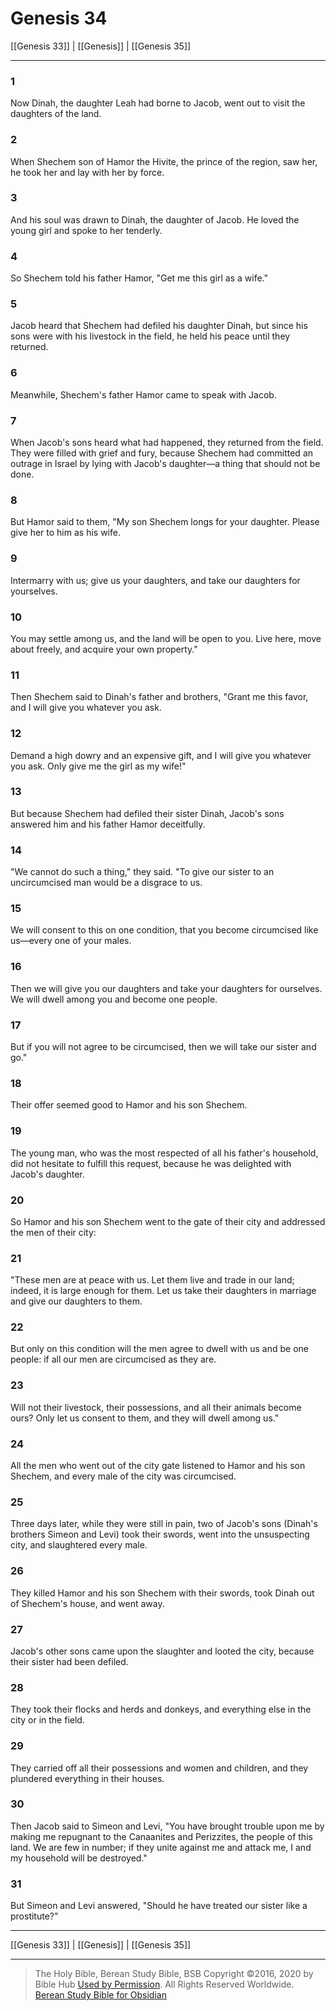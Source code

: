 # Genesis 34

[[Genesis 33]] | [[Genesis]] | [[Genesis 35]]

---

### 1
Now Dinah, the daughter Leah had borne to Jacob, went out to visit the daughters of the land.

### 2
When Shechem son of Hamor the Hivite, the prince of the region, saw her, he took her and lay with her by force.

### 3
And his soul was drawn to Dinah, the daughter of Jacob. He loved the young girl and spoke to her tenderly.

### 4
So Shechem told his father Hamor, "Get me this girl as a wife."

### 5
Jacob heard that Shechem had defiled his daughter Dinah, but since his sons were with his livestock in the field, he held his peace until they returned.

### 6
Meanwhile, Shechem's father Hamor came to speak with Jacob.

### 7
When Jacob's sons heard what had happened, they returned from the field. They were filled with grief and fury, because Shechem had committed an outrage in Israel by lying with Jacob's daughter—a thing that should not be done.

### 8
But Hamor said to them, "My son Shechem longs for your daughter. Please give her to him as his wife.

### 9
Intermarry with us; give us your daughters, and take our daughters for yourselves.

### 10
You may settle among us, and the land will be open to you. Live here, move about freely, and acquire your own property."

### 11
Then Shechem said to Dinah's father and brothers, "Grant me this favor, and I will give you whatever you ask.

### 12
Demand a high dowry and an expensive gift, and I will give you whatever you ask. Only give me the girl as my wife!"

### 13
But because Shechem had defiled their sister Dinah, Jacob's sons answered him and his father Hamor deceitfully.

### 14
"We cannot do such a thing," they said. "To give our sister to an uncircumcised man would be a disgrace to us.

### 15
We will consent to this on one condition, that you become circumcised like us—every one of your males.

### 16
Then we will give you our daughters and take your daughters for ourselves. We will dwell among you and become one people.

### 17
But if you will not agree to be circumcised, then we will take our sister and go."

### 18
Their offer seemed good to Hamor and his son Shechem.

### 19
The young man, who was the most respected of all his father's household, did not hesitate to fulfill this request, because he was delighted with Jacob's daughter.

### 20
So Hamor and his son Shechem went to the gate of their city and addressed the men of their city:

### 21
"These men are at peace with us. Let them live and trade in our land; indeed, it is large enough for them. Let us take their daughters in marriage and give our daughters to them.

### 22
But only on this condition will the men agree to dwell with us and be one people: if all our men are circumcised as they are.

### 23
Will not their livestock, their possessions, and all their animals become ours? Only let us consent to them, and they will dwell among us."

### 24
All the men who went out of the city gate listened to Hamor and his son Shechem, and every male of the city was circumcised.

### 25
Three days later, while they were still in pain, two of Jacob's sons (Dinah's brothers Simeon and Levi) took their swords, went into the unsuspecting city, and slaughtered every male.

### 26
They killed Hamor and his son Shechem with their swords, took Dinah out of Shechem's house, and went away.

### 27
Jacob's other sons came upon the slaughter and looted the city, because their sister had been defiled.

### 28
They took their flocks and herds and donkeys, and everything else in the city or in the field.

### 29
They carried off all their possessions and women and children, and they plundered everything in their houses.

### 30
Then Jacob said to Simeon and Levi, "You have brought trouble upon me by making me repugnant to the Canaanites and Perizzites, the people of this land. We are few in number; if they unite against me and attack me, I and my household will be destroyed."

### 31
But Simeon and Levi answered, "Should he have treated our sister like a prostitute?"

---

[[Genesis 33]] | [[Genesis]] | [[Genesis 35]]

---

> The Holy Bible, Berean Study Bible, BSB
> Copyright &copy;2016, 2020 by Bible Hub
> [Used by Permission](https://berean.bible/terms.htm). All Rights Reserved Worldwide.
> [Berean Study Bible for Obsidian](https://github.com/gapmiss/berean-study-bible-for-obsidian)

